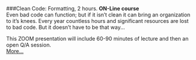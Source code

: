###Clean Code: Formatting, 2 hours.
**ON-Line course**<br>
Even bad code can function; but if it isn’t clean it can bring an organization 
to it’s knees. Every year countless hours and significant resources are lost 
to bad code. But it doesn’t have to be that way...

This ZOOM presentation
will include 60-90 minutes of lecture and then an open Q/A session.  
[More...](https://www.eventbrite.com/e/clean-code-with-uncle-bob-6-weeks-registration-105545056104?ref=eios)